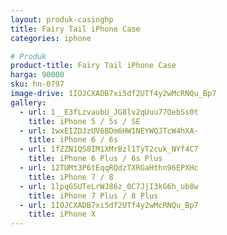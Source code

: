 ```yaml
---
layout: produk-casinghp
title: Fairy Tail iPhone Case
categories: iphone

# Produk
product-title: Fairy Tail iPhone Case
harga: 90000
sku: hn-0797
image-drive: 1IOJCXADB7xi5df2UTf4y2wMcRNQu_Bp7
gallery:
  - url: 1__E3fLzvaubU_JG8lv2qUuu77OebSs0t
    title: iPhone 5 / 5s / SE
  - url: 1wxEIZDJzUV6BDm6HW1NEYWQJTcW4hXA-
    title: iPhone 6 / 6s
  - url: 1fZZN1QS8IM1XMrBzl1TyT2cuk_NYf4C7
    title: iPhone 6 Plus / 6s Plus
  - url: 12TUMt3P6tEqqRQdzTXRGaHthn96EPXHc
    title: iPhone 7 / 8
  - url: 1lpqGSUTeLrWJ86z_0C7JjI3kG6h_ub8w
    title: iPhone 7 Plus / 8 Plus
  - url: 1IOJCXADB7xi5df2UTf4y2wMcRNQu_Bp7
    title: iPhone X
---
```

